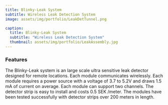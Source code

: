 ```yaml
---
title: Blinky-Leak System
subtitle: Wireless Leak Detection System
image: assets/img/portfolio/LeakDetTunnel.png

caption:
  title: Blinky-Leak System
  subtitle: "Wireless Leak Detection System"
  thumbnail: assets/img/portfolio/LeakAssembly.jpg
---  
```

### Features
The Blinky-Leak system is an large scale ultra sensitive leak detector designed for remote locations. Each module communicates wirelessly. Each module requires a power source with a voltage of 3.7 to 5.2V and draws 1.5 mA of current on average. Each module can support two channels. The detector strip is easy to install and costs 0.5 SEK /meter. The modules have been tested successfully with detector strips over 200 meters in length.
